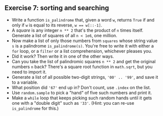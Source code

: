 ## Exercise 7: sorting and searching

* Write a function `is_palindrome` that, given a word `w`, returns `True` if
  and only if `w` is equal to its reverse, `w == w[::-1]`.
* A *square* is any integer `n ** 2` that's the product of `n` times itself.
  Generate a list of squares of all `n < 1e6`, one million.
* Now make a list of only those numbers from `squares` whose string value `s`
  is a palindrome `is_palindrome(s)`. You're free to write it with either a
  `for` loop, or a `filter` or a list comprehension, whichever pleases you.
* Did it work? Then write it in one of the other ways.
* Can you take the list of palindromic squares `n ** 2` and get the original
  numbers `n` back? There's a square root function in `math.sqrt`, but you
  need to import it.
* Generate a list of all possible two-digit strings, `'00' .. '99'`, and
  save it to a variable.
* What position did `'67'` end up in? Don't count, use `.index` on the list.
* Use `random.sample` to pick a "hand" of five such numbers and print it.
* Make a `while` loop that keeps picking such random hands until it gets one
  with a "double digit" such as `'33'`. (Hint: you can re-use `is_palindrome`
  for this.)
